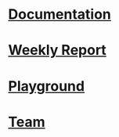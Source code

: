 # [Documentation](documentation.md)
# [Weekly Report](weekly_report.md)
# [Playground](https://dheera-01-compilers-project-playground-3e3vjx.streamlit.app)
# [Team](team.md)
